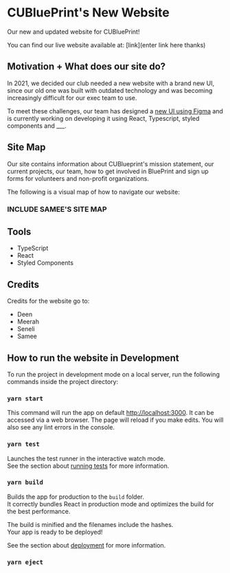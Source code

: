 # CUBluePrint's New Website 

Our new and updated website for CUBluePrint!

You can find our live website available at: [link](enter link here thanks)

## Motivation + What does our site do?

In 2021, we decided our club needed a new website with a brand new UI, since our old one was built with outdated technology and was becoming increasingly difficult for our exec team to use. 

To meet these challenges, our team has designed a [new UI using Figma](https://www.figma.com/file/Qt7bGynNItu0hUvPu0EPGa/Draft-Website-Design?node-id=0%3A1) and is currently working on developing it using React, Typescript, styled components and ___. 

## Site Map

Our site contains information about CUBlueprint's mission statement, our current projects, our team, how to get involved in BluePrint and sign up forms for volunteers and non-profit organizations. 

The following is a visual map of how to navigate our website:

### INCLUDE SAMEE'S SITE MAP

## Tools

* TypeScript
* React
* Styled Components

## Credits

Credits for the website go to:
* Deen
* Meerah
* Seneli
* Samee

## How to run the website in Development

To run the project in development mode on a local server, run the following commands inside the project directory:

### `yarn start`

This command will run the app on default [http://localhost:3000](http://localhost:3000). It can be accessed via a web browser. The page will reload if you make edits. You will also see any lint errors in the console.

### `yarn test`

Launches the test runner in the interactive watch mode.\
See the section about [running tests](https://facebook.github.io/create-react-app/docs/running-tests) for more information.

### `yarn build`

Builds the app for production to the `build` folder.\
It correctly bundles React in production mode and optimizes the build for the best performance.

The build is minified and the filenames include the hashes.\
Your app is ready to be deployed!

See the section about [deployment](https://facebook.github.io/create-react-app/docs/deployment) for more information.

### `yarn eject`

